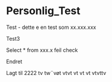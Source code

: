 # Personlig_Test

Test - dette e en test som xx.xxx.xxx

Test3

Select * from xxx.x
feil
check

Endret


Lagt til 2222
tv
tw¨vøt
vtvt
vt
vt
vt
vtvttv
